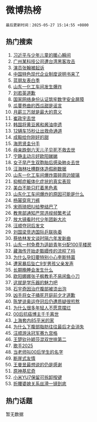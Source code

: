 # 微博热榜

`最后更新时间：2025-05-27 15:14:55 +0800`

## 热门搜索

1. [习近平与少年儿童的暖心瞬间](https://m.weibo.cn/search?containerid=100103type%3D1%26t%3D10%26q%3D%23%E4%B9%A0%E8%BF%91%E5%B9%B3%E4%B8%8E%E5%B0%91%E5%B9%B4%E5%84%BF%E7%AB%A5%E7%9A%84%E6%9A%96%E5%BF%83%E7%9E%AC%E9%97%B4%23&stream_entry_id=51&isnewpage=1&extparam=seat%3D1%26stream_entry_id%3D51%26c_type%3D51%26pos%3D0%26cate%3D10103%26filter_type%3Drealtimehot%26dgr%3D0%26q%3D%2523%25E4%25B9%25A0%25E8%25BF%2591%25E5%25B9%25B3%25E4%25B8%258E%25E5%25B0%2591%25E5%25B9%25B4%25E5%2584%25BF%25E7%25AB%25A5%25E7%259A%2584%25E6%259A%2596%25E5%25BF%2583%25E7%259E%25AC%25E9%2597%25B4%2523%26display_time%3D1748330094%26pre_seqid%3D174833009428603766347135)
1. [广州某科技公司遭台湾黑客攻击](https://m.weibo.cn/search?containerid=100103type%3D1%26t%3D10%26q%3D%23%E5%B9%BF%E5%B7%9E%E6%9F%90%E7%A7%91%E6%8A%80%E5%85%AC%E5%8F%B8%E9%81%AD%E5%8F%B0%E6%B9%BE%E9%BB%91%E5%AE%A2%E6%94%BB%E5%87%BB%23&stream_entry_id=31&isnewpage=1&extparam=seat%3D1%26stream_entry_id%3D31%26pos%3D0%26filter_type%3Drealtimehot%26realpos%3D1%26c_type%3D31%26lcate%3D5001%26dgr%3D0%26cate%3D5001%26flag%3D0%26band_rank%3D1%26q%3D%2523%25E5%25B9%25BF%25E5%25B7%259E%25E6%259F%2590%25E7%25A7%2591%25E6%258A%2580%25E5%2585%25AC%25E5%258F%25B8%25E9%2581%25AD%25E5%258F%25B0%25E6%25B9%25BE%25E9%25BB%2591%25E5%25AE%25A2%25E6%2594%25BB%25E5%2587%25BB%2523%26display_time%3D1748330094%26pre_seqid%3D174833009428603766347135)
1. [演员张翰被起诉](https://m.weibo.cn/search?containerid=100103type%3D1%26t%3D10%26q%3D%23%E6%BC%94%E5%91%98%E5%BC%A0%E7%BF%B0%E8%A2%AB%E8%B5%B7%E8%AF%89%23&stream_entry_id=31&isnewpage=1&extparam=seat%3D1%26stream_entry_id%3D31%26pos%3D1%26filter_type%3Drealtimehot%26realpos%3D2%26c_type%3D31%26lcate%3D5001%26dgr%3D0%26cate%3D5001%26flag%3D2%26band_rank%3D2%26q%3D%2523%25E6%25BC%2594%25E5%2591%2598%25E5%25BC%25A0%25E7%25BF%25B0%25E8%25A2%25AB%25E8%25B5%25B7%25E8%25AF%2589%2523%26display_time%3D1748330094%26pre_seqid%3D174833009428603766347135)
1. [中国特色现代企业制度说明书来了](https://m.weibo.cn/search?containerid=100103type%3D1%26t%3D10%26q%3D%23%E4%B8%AD%E5%9B%BD%E7%89%B9%E8%89%B2%E7%8E%B0%E4%BB%A3%E4%BC%81%E4%B8%9A%E5%88%B6%E5%BA%A6%E8%AF%B4%E6%98%8E%E4%B9%A6%E6%9D%A5%E4%BA%86%23&stream_entry_id=31&isnewpage=1&extparam=seat%3D1%26stream_entry_id%3D31%26pos%3D2%26filter_type%3Drealtimehot%26realpos%3D3%26c_type%3D31%26lcate%3D5001%26dgr%3D0%26cate%3D5001%26flag%3D0%26band_rank%3D3%26q%3D%2523%25E4%25B8%25AD%25E5%259B%25BD%25E7%2589%25B9%25E8%2589%25B2%25E7%258E%25B0%25E4%25BB%25A3%25E4%25BC%2581%25E4%25B8%259A%25E5%2588%25B6%25E5%25BA%25A6%25E8%25AF%25B4%25E6%2598%258E%25E4%25B9%25A6%25E6%259D%25A5%25E4%25BA%2586%2523%26display_time%3D1748330094%26pre_seqid%3D174833009428603766347135)
1. [蓝朋友表白季](https://m.weibo.cn/search?containerid=100103type%3D1%26t%3D10%26q%3D%23%E8%93%9D%E6%9C%8B%E5%8F%8B%E8%A1%A8%E7%99%BD%E5%AD%A3%23&stream_entry_id=31&isnewpage=1&extparam=seat%3D1%26stream_entry_id%3D31%26topic_ad%3D1%26adid%3D287739%26pos%3D3%26filter_type%3Drealtimehot%26c_type%3D31%26lcate%3D5001%26dgr%3D0%26cate%3D5001%26is_ad_pos%3D1%26band_rank%3D4%26q%3D%2523%25E8%2593%259D%25E6%259C%258B%25E5%258F%258B%25E8%25A1%25A8%25E7%2599%25BD%25E5%25AD%25A3%2523%26display_time%3D1748330094%26pre_seqid%3D174833009428603766347135)
1. [山东一化工车间发生爆炸](https://m.weibo.cn/search?containerid=100103type%3D1%26t%3D10%26q%3D%23%E5%B1%B1%E4%B8%9C%E4%B8%80%E5%8C%96%E5%B7%A5%E8%BD%A6%E9%97%B4%E5%8F%91%E7%94%9F%E7%88%86%E7%82%B8%23&stream_entry_id=31&isnewpage=1&extparam=seat%3D1%26stream_entry_id%3D31%26pos%3D4%26filter_type%3Drealtimehot%26realpos%3D4%26c_type%3D31%26lcate%3D5001%26dgr%3D0%26cate%3D5001%26flag%3D1%26band_rank%3D4%26q%3D%2523%25E5%25B1%25B1%25E4%25B8%259C%25E4%25B8%2580%25E5%258C%2596%25E5%25B7%25A5%25E8%25BD%25A6%25E9%2597%25B4%25E5%258F%2591%25E7%2594%259F%25E7%2588%2586%25E7%2582%25B8%2523%26display_time%3D1748330094%26pre_seqid%3D174833009428603766347135)
1. [刘若英道歉](https://m.weibo.cn/search?containerid=100103type%3D1%26t%3D10%26q%3D%23%E5%88%98%E8%8B%A5%E8%8B%B1%E9%81%93%E6%AD%89%23&stream_entry_id=31&isnewpage=1&extparam=seat%3D1%26stream_entry_id%3D31%26pos%3D5%26filter_type%3Drealtimehot%26realpos%3D5%26c_type%3D31%26lcate%3D5001%26dgr%3D0%26cate%3D5001%26flag%3D1%26band_rank%3D5%26q%3D%2523%25E5%2588%2598%25E8%258B%25A5%25E8%258B%25B1%25E9%2581%2593%25E6%25AD%2589%2523%26display_time%3D1748330094%26pre_seqid%3D174833009428603766347135)
1. [国家网络身份认证筑牢数字安全屏障](https://m.weibo.cn/search?containerid=100103type%3D1%26t%3D10%26q%3D%23%E5%9B%BD%E5%AE%B6%E7%BD%91%E7%BB%9C%E8%BA%AB%E4%BB%BD%E8%AE%A4%E8%AF%81%E7%AD%91%E7%89%A2%E6%95%B0%E5%AD%97%E5%AE%89%E5%85%A8%E5%B1%8F%E9%9A%9C%23&stream_entry_id=31&isnewpage=1&extparam=seat%3D1%26stream_entry_id%3D31%26pos%3D6%26filter_type%3Drealtimehot%26realpos%3D6%26c_type%3D31%26lcate%3D5001%26dgr%3D0%26cate%3D5001%26flag%3D0%26band_rank%3D6%26q%3D%2523%25E5%259B%25BD%25E5%25AE%25B6%25E7%25BD%2591%25E7%25BB%259C%25E8%25BA%25AB%25E4%25BB%25BD%25E8%25AE%25A4%25E8%25AF%2581%25E7%25AD%2591%25E7%2589%25A2%25E6%2595%25B0%25E5%25AD%2597%25E5%25AE%2589%25E5%2585%25A8%25E5%25B1%258F%25E9%259A%259C%2523%26display_time%3D1748330094%26pre_seqid%3D174833009428603766347135)
1. [瓜蔓卷曲的西瓜甜是谣言](https://m.weibo.cn/search?containerid=100103type%3D1%26t%3D10%26q%3D%23%E7%93%9C%E8%94%93%E5%8D%B7%E6%9B%B2%E7%9A%84%E8%A5%BF%E7%93%9C%E7%94%9C%E6%98%AF%E8%B0%A3%E8%A8%80%23&stream_entry_id=31&isnewpage=1&extparam=seat%3D1%26stream_entry_id%3D31%26adid%3D287732%26pos%3D7%26filter_type%3Drealtimehot%26c_type%3D31%26lcate%3D5001%26dgr%3D0%26cate%3D5001%26is_ad_pos%3D1%26band_rank%3D7%26q%3D%2523%25E7%2593%259C%25E8%2594%2593%25E5%258D%25B7%25E6%259B%25B2%25E7%259A%2584%25E8%25A5%25BF%25E7%2593%259C%25E7%2594%259C%25E6%2598%25AF%25E8%25B0%25A3%25E8%25A8%2580%2523%26display_time%3D1748330094%26pre_seqid%3D174833009428603766347135)
1. [月薪三万就是最大的意义](https://m.weibo.cn/search?containerid=100103type%3D1%26t%3D10%26q%3D%E6%9C%88%E8%96%AA%E4%B8%89%E4%B8%87%E5%B0%B1%E6%98%AF%E6%9C%80%E5%A4%A7%E7%9A%84%E6%84%8F%E4%B9%89&stream_entry_id=31&isnewpage=1&extparam=seat%3D1%26stream_entry_id%3D31%26pos%3D8%26filter_type%3Drealtimehot%26realpos%3D7%26c_type%3D31%26lcate%3D5001%26dgr%3D0%26cate%3D5001%26flag%3D1%26band_rank%3D7%26q%3D%25E6%259C%2588%25E8%2596%25AA%25E4%25B8%2589%25E4%25B8%2587%25E5%25B0%25B1%25E6%2598%25AF%25E6%259C%2580%25E5%25A4%25A7%25E7%259A%2584%25E6%2584%258F%25E4%25B9%2589%26display_time%3D1748330094%26pre_seqid%3D174833009428603766347135)
1. [崔政宇去世](https://m.weibo.cn/search?containerid=100103type%3D1%26t%3D10%26q%3D%23%E5%B4%94%E6%94%BF%E5%AE%87%E5%8E%BB%E4%B8%96%23&stream_entry_id=31&isnewpage=1&extparam=seat%3D1%26stream_entry_id%3D31%26pos%3D9%26filter_type%3Drealtimehot%26realpos%3D8%26c_type%3D31%26lcate%3D5001%26dgr%3D0%26cate%3D5001%26flag%3D1%26band_rank%3D8%26q%3D%2523%25E5%25B4%2594%25E6%2594%25BF%25E5%25AE%2587%25E5%258E%25BB%25E4%25B8%2596%2523%26display_time%3D1748330094%26pre_seqid%3D174833009428603766347135)
1. [韩国将黄豆酱和酱油申遗](https://m.weibo.cn/search?containerid=100103type%3D1%26t%3D10%26q%3D%E9%9F%A9%E5%9B%BD%E5%B0%86%E9%BB%84%E8%B1%86%E9%85%B1%E5%92%8C%E9%85%B1%E6%B2%B9%E7%94%B3%E9%81%97&stream_entry_id=31&isnewpage=1&extparam=seat%3D1%26stream_entry_id%3D31%26pos%3D10%26filter_type%3Drealtimehot%26realpos%3D9%26c_type%3D31%26lcate%3D5001%26dgr%3D0%26cate%3D5001%26flag%3D0%26band_rank%3D9%26q%3D%25E9%259F%25A9%25E5%259B%25BD%25E5%25B0%2586%25E9%25BB%2584%25E8%25B1%2586%25E9%2585%25B1%25E5%2592%258C%25E9%2585%25B1%25E6%25B2%25B9%25E7%2594%25B3%25E9%2581%2597%26display_time%3D1748330094%26pre_seqid%3D174833009428603766347135)
1. [12辆车15秒让出救命通道](https://m.weibo.cn/search?containerid=100103type%3D1%26t%3D10%26q%3D%2312%E8%BE%86%E8%BD%A615%E7%A7%92%E8%AE%A9%E5%87%BA%E6%95%91%E5%91%BD%E9%80%9A%E9%81%93%23&stream_entry_id=31&isnewpage=1&extparam=seat%3D1%26stream_entry_id%3D31%26pos%3D11%26filter_type%3Drealtimehot%26realpos%3D10%26c_type%3D31%26lcate%3D5001%26dgr%3D0%26cate%3D5001%26flag%3D1%26band_rank%3D10%26q%3D%252312%25E8%25BE%2586%25E8%25BD%25A615%25E7%25A7%2592%25E8%25AE%25A9%25E5%2587%25BA%25E6%2595%2591%25E5%2591%25BD%25E9%2580%259A%25E9%2581%2593%2523%26display_time%3D1748330094%26pre_seqid%3D174833009428603766347135)
1. [成毅给你刚好的甜](https://m.weibo.cn/search?containerid=100103type%3D1%26t%3D10%26q%3D%23%E6%88%90%E6%AF%85%E7%BB%99%E4%BD%A0%E5%88%9A%E5%A5%BD%E7%9A%84%E7%94%9C%23&stream_entry_id=31&isnewpage=1&extparam=seat%3D1%26stream_entry_id%3D31%26pos%3D12%26filter_type%3Drealtimehot%26realpos%3D11%26c_type%3D31%26lcate%3D5001%26dgr%3D0%26cate%3D5001%26flag%3D1%26band_rank%3D11%26q%3D%2523%25E6%2588%2590%25E6%25AF%2585%25E7%25BB%2599%25E4%25BD%25A0%25E5%2588%259A%25E5%25A5%25BD%25E7%259A%2584%25E7%2594%259C%2523%26display_time%3D1748330094%26pre_seqid%3D174833009428603766347135)
1. [海恩贤圭分手](https://m.weibo.cn/search?containerid=100103type%3D1%26t%3D10%26q%3D%23%E6%B5%B7%E6%81%A9%E8%B4%A4%E5%9C%AD%E5%88%86%E6%89%8B%23&stream_entry_id=31&isnewpage=1&extparam=seat%3D1%26stream_entry_id%3D31%26pos%3D13%26filter_type%3Drealtimehot%26realpos%3D12%26c_type%3D31%26lcate%3D5001%26dgr%3D0%26cate%3D5001%26flag%3D1%26band_rank%3D12%26q%3D%2523%25E6%25B5%25B7%25E6%2581%25A9%25E8%25B4%25A4%25E5%259C%25AD%25E5%2588%2586%25E6%2589%258B%2523%26display_time%3D1748330094%26pre_seqid%3D174833009428603766347135)
1. [母亲跌倒六天儿子见死不救去世](https://m.weibo.cn/search?containerid=100103type%3D1%26t%3D10%26q%3D%23%E6%AF%8D%E4%BA%B2%E8%B7%8C%E5%80%92%E5%85%AD%E5%A4%A9%E5%84%BF%E5%AD%90%E8%A7%81%E6%AD%BB%E4%B8%8D%E6%95%91%E5%8E%BB%E4%B8%96%23&stream_entry_id=31&isnewpage=1&extparam=seat%3D1%26stream_entry_id%3D31%26pos%3D14%26filter_type%3Drealtimehot%26realpos%3D13%26c_type%3D31%26lcate%3D5001%26dgr%3D0%26cate%3D5001%26flag%3D2%26band_rank%3D13%26q%3D%2523%25E6%25AF%258D%25E4%25BA%25B2%25E8%25B7%258C%25E5%2580%2592%25E5%2585%25AD%25E5%25A4%25A9%25E5%2584%25BF%25E5%25AD%2590%25E8%25A7%2581%25E6%25AD%25BB%25E4%25B8%258D%25E6%2595%2591%25E5%258E%25BB%25E4%25B8%2596%2523%26display_time%3D1748330094%26pre_seqid%3D174833009428603766347135)
1. [宁静主动示好欧阳娣娣](https://m.weibo.cn/search?containerid=100103type%3D1%26t%3D10%26q%3D%E5%AE%81%E9%9D%99%E4%B8%BB%E5%8A%A8%E7%A4%BA%E5%A5%BD%E6%AC%A7%E9%98%B3%E5%A8%A3%E5%A8%A3&stream_entry_id=31&isnewpage=1&extparam=seat%3D1%26stream_entry_id%3D31%26pos%3D15%26filter_type%3Drealtimehot%26realpos%3D14%26c_type%3D31%26lcate%3D5001%26dgr%3D0%26cate%3D5001%26flag%3D1%26band_rank%3D14%26q%3D%25E5%25AE%2581%25E9%259D%2599%25E4%25B8%25BB%25E5%258A%25A8%25E7%25A4%25BA%25E5%25A5%25BD%25E6%25AC%25A7%25E9%2598%25B3%25E5%25A8%25A3%25E5%25A8%25A3%26display_time%3D1748330094%26pre_seqid%3D174833009428603766347135)
1. [女子早产生双胞胎后感染肺炎去世](https://m.weibo.cn/search?containerid=100103type%3D1%26t%3D10%26q%3D%23%E5%A5%B3%E5%AD%90%E6%97%A9%E4%BA%A7%E7%94%9F%E5%8F%8C%E8%83%9E%E8%83%8E%E5%90%8E%E6%84%9F%E6%9F%93%E8%82%BA%E7%82%8E%E5%8E%BB%E4%B8%96%23&stream_entry_id=31&isnewpage=1&extparam=seat%3D1%26stream_entry_id%3D31%26pos%3D16%26filter_type%3Drealtimehot%26realpos%3D15%26c_type%3D31%26lcate%3D5001%26dgr%3D0%26cate%3D5001%26flag%3D1%26band_rank%3D15%26q%3D%2523%25E5%25A5%25B3%25E5%25AD%2590%25E6%2597%25A9%25E4%25BA%25A7%25E7%2594%259F%25E5%258F%258C%25E8%2583%259E%25E8%2583%258E%25E5%2590%258E%25E6%2584%259F%25E6%259F%2593%25E8%2582%25BA%25E7%2582%258E%25E5%258E%25BB%25E4%25B8%2596%2523%26display_time%3D1748330094%26pre_seqid%3D174833009428603766347135)
1. [汪海林吐槽群体造假刷数据](https://m.weibo.cn/search?containerid=100103type%3D1%26t%3D10%26q%3D%23%E6%B1%AA%E6%B5%B7%E6%9E%97%E5%90%90%E6%A7%BD%E7%BE%A4%E4%BD%93%E9%80%A0%E5%81%87%E5%88%B7%E6%95%B0%E6%8D%AE%23&stream_entry_id=31&isnewpage=1&extparam=seat%3D1%26stream_entry_id%3D31%26pos%3D17%26filter_type%3Drealtimehot%26realpos%3D16%26c_type%3D31%26lcate%3D5001%26dgr%3D0%26cate%3D5001%26flag%3D1%26band_rank%3D16%26q%3D%2523%25E6%25B1%25AA%25E6%25B5%25B7%25E6%259E%2597%25E5%2590%2590%25E6%25A7%25BD%25E7%25BE%25A4%25E4%25BD%2593%25E9%2580%25A0%25E5%2581%2587%25E5%2588%25B7%25E6%2595%25B0%25E6%258D%25AE%2523%26display_time%3D1748330094%26pre_seqid%3D174833009428603766347135)
1. [山东一化工车间爆炸震碎周边玻璃](https://m.weibo.cn/search?containerid=100103type%3D1%26t%3D10%26q%3D%E5%B1%B1%E4%B8%9C%E4%B8%80%E5%8C%96%E5%B7%A5%E8%BD%A6%E9%97%B4%E7%88%86%E7%82%B8%E9%9C%87%E7%A2%8E%E5%91%A8%E8%BE%B9%E7%8E%BB%E7%92%83&stream_entry_id=31&isnewpage=1&extparam=seat%3D1%26stream_entry_id%3D31%26pos%3D18%26filter_type%3Drealtimehot%26realpos%3D17%26c_type%3D31%26lcate%3D5001%26dgr%3D0%26cate%3D5001%26flag%3D1%26band_rank%3D17%26q%3D%25E5%25B1%25B1%25E4%25B8%259C%25E4%25B8%2580%25E5%258C%2596%25E5%25B7%25A5%25E8%25BD%25A6%25E9%2597%25B4%25E7%2588%2586%25E7%2582%25B8%25E9%259C%2587%25E7%25A2%258E%25E5%2591%25A8%25E8%25BE%25B9%25E7%258E%25BB%25E7%2592%2583%26display_time%3D1748330094%26pre_seqid%3D174833009428603766347135)
1. [抑郁症躯体化症状的真实表现](https://m.weibo.cn/search?containerid=100103type%3D1%26t%3D10%26q%3D%E6%8A%91%E9%83%81%E7%97%87%E8%BA%AF%E4%BD%93%E5%8C%96%E7%97%87%E7%8A%B6%E7%9A%84%E7%9C%9F%E5%AE%9E%E8%A1%A8%E7%8E%B0&stream_entry_id=31&isnewpage=1&extparam=seat%3D1%26stream_entry_id%3D31%26pos%3D19%26filter_type%3Drealtimehot%26realpos%3D18%26c_type%3D31%26lcate%3D5001%26dgr%3D0%26cate%3D5001%26flag%3D1%26band_rank%3D18%26q%3D%25E6%258A%2591%25E9%2583%2581%25E7%2597%2587%25E8%25BA%25AF%25E4%25BD%2593%25E5%258C%2596%25E7%2597%2587%25E7%258A%25B6%25E7%259A%2584%25E7%259C%259F%25E5%25AE%259E%25E8%25A1%25A8%25E7%258E%25B0%26display_time%3D1748330094%26pre_seqid%3D174833009428603766347135)
1. [美白不能只盯着黑色素](https://m.weibo.cn/search?containerid=100103type%3D1%26t%3D10%26q%3D%23%E7%BE%8E%E7%99%BD%E4%B8%8D%E8%83%BD%E5%8F%AA%E7%9B%AF%E7%9D%80%E9%BB%91%E8%89%B2%E7%B4%A0%23&stream_entry_id=31&isnewpage=1&extparam=seat%3D1%26stream_entry_id%3D31%26pos%3D20%26filter_type%3Drealtimehot%26realpos%3D19%26c_type%3D31%26lcate%3D5001%26dgr%3D0%26cate%3D5001%26flag%3D1%26band_rank%3D19%26q%3D%2523%25E7%25BE%258E%25E7%2599%25BD%25E4%25B8%258D%25E8%2583%25BD%25E5%258F%25AA%25E7%259B%25AF%25E7%259D%2580%25E9%25BB%2591%25E8%2589%25B2%25E7%25B4%25A0%2523%26display_time%3D1748330094%26pre_seqid%3D174833009428603766347135)
1. [山东化工车间爆炸的原因可能是什么](https://m.weibo.cn/search?containerid=100103type%3D1%26t%3D10%26q%3D%E5%B1%B1%E4%B8%9C%E5%8C%96%E5%B7%A5%E8%BD%A6%E9%97%B4%E7%88%86%E7%82%B8%E7%9A%84%E5%8E%9F%E5%9B%A0%E5%8F%AF%E8%83%BD%E6%98%AF%E4%BB%80%E4%B9%88&stream_entry_id=31&isnewpage=1&extparam=seat%3D1%26stream_entry_id%3D31%26pos%3D21%26is_ai_ask%3D1%26filter_type%3Drealtimehot%26realpos%3D20%26c_type%3D31%26lcate%3D5001%26dgr%3D0%26cate%3D5001%26flag%3D1%26band_rank%3D20%26q%3D%25E5%25B1%25B1%25E4%25B8%259C%25E5%258C%2596%25E5%25B7%25A5%25E8%25BD%25A6%25E9%2597%25B4%25E7%2588%2586%25E7%2582%25B8%25E7%259A%2584%25E5%258E%259F%25E5%259B%25A0%25E5%258F%25AF%25E8%2583%25BD%25E6%2598%25AF%25E4%25BB%2580%25E4%25B9%2588%26display_time%3D1748330094%26pre_seqid%3D174833009428603766347135)
1. [杨幂穿弯刀裤](https://m.weibo.cn/search?containerid=100103type%3D1%26t%3D10%26q%3D%23%E6%9D%A8%E5%B9%82%E7%A9%BF%E5%BC%AF%E5%88%80%E8%A3%A4%23&stream_entry_id=31&isnewpage=1&extparam=seat%3D1%26stream_entry_id%3D31%26pos%3D22%26filter_type%3Drealtimehot%26realpos%3D21%26c_type%3D31%26lcate%3D5001%26dgr%3D0%26cate%3D5001%26flag%3D2%26band_rank%3D21%26q%3D%2523%25E6%259D%25A8%25E5%25B9%2582%25E7%25A9%25BF%25E5%25BC%25AF%25E5%2588%2580%25E8%25A3%25A4%2523%26display_time%3D1748330094%26pre_seqid%3D174833009428603766347135)
1. [宋雨琦把IU给整结巴了](https://m.weibo.cn/search?containerid=100103type%3D1%26t%3D10%26q%3D%E5%AE%8B%E9%9B%A8%E7%90%A6%E6%8A%8AIU%E7%BB%99%E6%95%B4%E7%BB%93%E5%B7%B4%E4%BA%86&stream_entry_id=31&isnewpage=1&extparam=seat%3D1%26stream_entry_id%3D31%26pos%3D23%26filter_type%3Drealtimehot%26realpos%3D22%26c_type%3D31%26lcate%3D5001%26dgr%3D0%26cate%3D5001%26flag%3D2%26band_rank%3D22%26q%3D%25E5%25AE%258B%25E9%259B%25A8%25E7%2590%25A6%25E6%258A%258AIU%25E7%25BB%2599%25E6%2595%25B4%25E7%25BB%2593%25E5%25B7%25B4%25E4%25BA%2586%26display_time%3D1748330094%26pre_seqid%3D174833009428603766347135)
1. [教育部通知严禁违规频繁考试](https://m.weibo.cn/search?containerid=100103type%3D1%26t%3D10%26q%3D%23%E6%95%99%E8%82%B2%E9%83%A8%E9%80%9A%E7%9F%A5%E4%B8%A5%E7%A6%81%E8%BF%9D%E8%A7%84%E9%A2%91%E7%B9%81%E8%80%83%E8%AF%95%23&stream_entry_id=31&isnewpage=1&extparam=seat%3D1%26stream_entry_id%3D31%26pos%3D24%26filter_type%3Drealtimehot%26realpos%3D23%26c_type%3D31%26lcate%3D5001%26dgr%3D0%26cate%3D5001%26flag%3D0%26band_rank%3D23%26q%3D%2523%25E6%2595%2599%25E8%2582%25B2%25E9%2583%25A8%25E9%2580%259A%25E7%259F%25A5%25E4%25B8%25A5%25E7%25A6%2581%25E8%25BF%259D%25E8%25A7%2584%25E9%25A2%2591%25E7%25B9%2581%25E8%2580%2583%25E8%25AF%2595%2523%26display_time%3D1748330094%26pre_seqid%3D174833009428603766347135)
1. [放大镜看时代少年团新大片](https://m.weibo.cn/search?containerid=100103type%3D1%26t%3D10%26q%3D%23%E6%94%BE%E5%A4%A7%E9%95%9C%E7%9C%8B%E6%97%B6%E4%BB%A3%E5%B0%91%E5%B9%B4%E5%9B%A2%E6%96%B0%E5%A4%A7%E7%89%87%23&stream_entry_id=31&isnewpage=1&extparam=seat%3D1%26stream_entry_id%3D31%26pos%3D25%26filter_type%3Drealtimehot%26realpos%3D24%26c_type%3D31%26lcate%3D5001%26dgr%3D0%26cate%3D5001%26flag%3D0%26band_rank%3D24%26q%3D%2523%25E6%2594%25BE%25E5%25A4%25A7%25E9%2595%259C%25E7%259C%258B%25E6%2597%25B6%25E4%25BB%25A3%25E5%25B0%2591%25E5%25B9%25B4%25E5%259B%25A2%25E6%2596%25B0%25E5%25A4%25A7%25E7%2589%2587%2523%26display_time%3D1748330094%26pre_seqid%3D174833009428603766347135)
1. [汪顺夺冠后发文](https://m.weibo.cn/search?containerid=100103type%3D1%26t%3D10%26q%3D%23%E6%B1%AA%E9%A1%BA%E5%A4%BA%E5%86%A0%E5%90%8E%E5%8F%91%E6%96%87%23&stream_entry_id=31&isnewpage=1&extparam=seat%3D1%26stream_entry_id%3D31%26pos%3D26%26filter_type%3Drealtimehot%26realpos%3D25%26c_type%3D31%26lcate%3D5001%26dgr%3D0%26cate%3D5001%26flag%3D1%26band_rank%3D25%26q%3D%2523%25E6%25B1%25AA%25E9%25A1%25BA%25E5%25A4%25BA%25E5%2586%25A0%25E5%2590%258E%25E5%258F%2591%25E6%2596%2587%2523%26display_time%3D1748330094%26pre_seqid%3D174833009428603766347135)
1. [刘国梁竞选国际乒联执委](https://m.weibo.cn/search?containerid=100103type%3D1%26t%3D10%26q%3D%23%E5%88%98%E5%9B%BD%E6%A2%81%E7%AB%9E%E9%80%89%E5%9B%BD%E9%99%85%E4%B9%92%E8%81%94%E6%89%A7%E5%A7%94%23&stream_entry_id=31&isnewpage=1&extparam=seat%3D1%26stream_entry_id%3D31%26pos%3D27%26filter_type%3Drealtimehot%26realpos%3D26%26c_type%3D31%26lcate%3D5001%26dgr%3D0%26cate%3D5001%26flag%3D0%26band_rank%3D26%26q%3D%2523%25E5%2588%2598%25E5%259B%25BD%25E6%25A2%2581%25E7%25AB%259E%25E9%2580%2589%25E5%259B%25BD%25E9%2599%2585%25E4%25B9%2592%25E8%2581%2594%25E6%2589%25A7%25E5%25A7%2594%2523%26display_time%3D1748330094%26pre_seqid%3D174833009428603766347135)
1. [蔡依林发文谈时隔六年发新曲](https://m.weibo.cn/search?containerid=100103type%3D1%26t%3D10%26q%3D%23%E8%94%A1%E4%BE%9D%E6%9E%97%E5%8F%91%E6%96%87%E8%B0%88%E6%97%B6%E9%9A%94%E5%85%AD%E5%B9%B4%E5%8F%91%E6%96%B0%E6%9B%B2%23&stream_entry_id=31&isnewpage=1&extparam=seat%3D1%26stream_entry_id%3D31%26pos%3D28%26filter_type%3Drealtimehot%26realpos%3D27%26c_type%3D31%26lcate%3D5001%26dgr%3D0%26cate%3D5001%26flag%3D0%26band_rank%3D27%26q%3D%2523%25E8%2594%25A1%25E4%25BE%259D%25E6%259E%2597%25E5%258F%2591%25E6%2596%2587%25E8%25B0%2588%25E6%2597%25B6%25E9%259A%2594%25E5%2585%25AD%25E5%25B9%25B4%25E5%258F%2591%25E6%2596%25B0%25E6%259B%25B2%2523%26display_time%3D1748330094%26pre_seqid%3D174833009428603766347135)
1. [山东一村免费为适龄青年分配100平楼房](https://m.weibo.cn/search?containerid=100103type%3D1%26t%3D10%26q%3D%23%E5%B1%B1%E4%B8%9C%E4%B8%80%E6%9D%91%E5%85%8D%E8%B4%B9%E4%B8%BA%E9%80%82%E9%BE%84%E9%9D%92%E5%B9%B4%E5%88%86%E9%85%8D100%E5%B9%B3%E6%A5%BC%E6%88%BF%23&stream_entry_id=31&isnewpage=1&extparam=seat%3D1%26stream_entry_id%3D31%26pos%3D29%26filter_type%3Drealtimehot%26realpos%3D28%26c_type%3D31%26lcate%3D5001%26dgr%3D0%26cate%3D5001%26flag%3D1%26band_rank%3D28%26q%3D%2523%25E5%25B1%25B1%25E4%25B8%259C%25E4%25B8%2580%25E6%259D%2591%25E5%2585%258D%25E8%25B4%25B9%25E4%25B8%25BA%25E9%2580%2582%25E9%25BE%2584%25E9%259D%2592%25E5%25B9%25B4%25E5%2588%2586%25E9%2585%258D100%25E5%25B9%25B3%25E6%25A5%25BC%25E6%2588%25BF%2523%26display_time%3D1748330094%26pre_seqid%3D174833009428603766347135)
1. [藏海传开始走甄嬛传的流程了吗](https://m.weibo.cn/search?containerid=100103type%3D1%26t%3D10%26q%3D%E8%97%8F%E6%B5%B7%E4%BC%A0%E5%BC%80%E5%A7%8B%E8%B5%B0%E7%94%84%E5%AC%9B%E4%BC%A0%E7%9A%84%E6%B5%81%E7%A8%8B%E4%BA%86%E5%90%97&stream_entry_id=31&isnewpage=1&extparam=seat%3D1%26stream_entry_id%3D31%26pos%3D30%26filter_type%3Drealtimehot%26realpos%3D29%26c_type%3D31%26lcate%3D5001%26dgr%3D0%26cate%3D5001%26flag%3D0%26band_rank%3D29%26q%3D%25E8%2597%258F%25E6%25B5%25B7%25E4%25BC%25A0%25E5%25BC%2580%25E5%25A7%258B%25E8%25B5%25B0%25E7%2594%2584%25E5%25AC%259B%25E4%25BC%25A0%25E7%259A%2584%25E6%25B5%2581%25E7%25A8%258B%25E4%25BA%2586%25E5%2590%2597%26display_time%3D1748330094%26pre_seqid%3D174833009428603766347135)
1. [为什么孕妇要特别小心李斯特菌](https://m.weibo.cn/search?containerid=100103type%3D1%26t%3D10%26q%3D%E4%B8%BA%E4%BB%80%E4%B9%88%E5%AD%95%E5%A6%87%E8%A6%81%E7%89%B9%E5%88%AB%E5%B0%8F%E5%BF%83%E6%9D%8E%E6%96%AF%E7%89%B9%E8%8F%8C&stream_entry_id=31&isnewpage=1&extparam=seat%3D1%26stream_entry_id%3D31%26pos%3D31%26is_ai_ask%3D1%26filter_type%3Drealtimehot%26realpos%3D30%26c_type%3D31%26lcate%3D5001%26dgr%3D0%26cate%3D5001%26flag%3D1%26band_rank%3D30%26q%3D%25E4%25B8%25BA%25E4%25BB%2580%25E4%25B9%2588%25E5%25AD%2595%25E5%25A6%2587%25E8%25A6%2581%25E7%2589%25B9%25E5%2588%25AB%25E5%25B0%258F%25E5%25BF%2583%25E6%259D%258E%25E6%2596%25AF%25E7%2589%25B9%25E8%258F%258C%26display_time%3D1748330094%26pre_seqid%3D174833009428603766347135)
1. [遭家暴后坠亡9岁男孩父亲发声](https://m.weibo.cn/search?containerid=100103type%3D1%26t%3D10%26q%3D%23%E9%81%AD%E5%AE%B6%E6%9A%B4%E5%90%8E%E5%9D%A0%E4%BA%A19%E5%B2%81%E7%94%B7%E5%AD%A9%E7%88%B6%E4%BA%B2%E5%8F%91%E5%A3%B0%23&stream_entry_id=31&isnewpage=1&extparam=seat%3D1%26stream_entry_id%3D31%26pos%3D32%26filter_type%3Drealtimehot%26realpos%3D31%26c_type%3D31%26lcate%3D5001%26dgr%3D0%26cate%3D5001%26flag%3D1%26band_rank%3D31%26q%3D%2523%25E9%2581%25AD%25E5%25AE%25B6%25E6%259A%25B4%25E5%2590%258E%25E5%259D%25A0%25E4%25BA%25A19%25E5%25B2%2581%25E7%2594%25B7%25E5%25AD%25A9%25E7%2588%25B6%25E4%25BA%25B2%25E5%258F%2591%25E5%25A3%25B0%2523%26display_time%3D1748330094%26pre_seqid%3D174833009428603766347135)
1. [长期晚睡会发生什么](https://m.weibo.cn/search?containerid=100103type%3D1%26t%3D10%26q%3D%E9%95%BF%E6%9C%9F%E6%99%9A%E7%9D%A1%E4%BC%9A%E5%8F%91%E7%94%9F%E4%BB%80%E4%B9%88&stream_entry_id=31&isnewpage=1&extparam=seat%3D1%26stream_entry_id%3D31%26pos%3D33%26filter_type%3Drealtimehot%26realpos%3D32%26c_type%3D31%26lcate%3D5001%26dgr%3D0%26cate%3D5001%26flag%3D1%26band_rank%3D32%26q%3D%25E9%2595%25BF%25E6%259C%259F%25E6%2599%259A%25E7%259D%25A1%25E4%25BC%259A%25E5%258F%2591%25E7%2594%259F%25E4%25BB%2580%25E4%25B9%2588%26display_time%3D1748330094%26pre_seqid%3D174833009428603766347135)
1. [欧阳娜娜张子枫教毛不易闲鱼小刀](https://m.weibo.cn/search?containerid=100103type%3D1%26t%3D10%26q%3D%23%E6%AC%A7%E9%98%B3%E5%A8%9C%E5%A8%9C%E5%BC%A0%E5%AD%90%E6%9E%AB%E6%95%99%E6%AF%9B%E4%B8%8D%E6%98%93%E9%97%B2%E9%B1%BC%E5%B0%8F%E5%88%80%23&stream_entry_id=31&isnewpage=1&extparam=seat%3D1%26stream_entry_id%3D31%26pos%3D34%26filter_type%3Drealtimehot%26realpos%3D33%26c_type%3D31%26lcate%3D5001%26dgr%3D0%26cate%3D5001%26flag%3D1%26band_rank%3D33%26q%3D%2523%25E6%25AC%25A7%25E9%2598%25B3%25E5%25A8%259C%25E5%25A8%259C%25E5%25BC%25A0%25E5%25AD%2590%25E6%259E%25AB%25E6%2595%2599%25E6%25AF%259B%25E4%25B8%258D%25E6%2598%2593%25E9%2597%25B2%25E9%25B1%25BC%25E5%25B0%258F%25E5%2588%2580%2523%26display_time%3D1748330094%26pre_seqid%3D174833009428603766347135)
1. [这就是学乐器的魅力吧](https://m.weibo.cn/search?containerid=100103type%3D1%26t%3D10%26q%3D%E8%BF%99%E5%B0%B1%E6%98%AF%E5%AD%A6%E4%B9%90%E5%99%A8%E7%9A%84%E9%AD%85%E5%8A%9B%E5%90%A7&stream_entry_id=31&isnewpage=1&extparam=seat%3D1%26stream_entry_id%3D31%26pos%3D35%26filter_type%3Drealtimehot%26realpos%3D34%26c_type%3D31%26lcate%3D5001%26dgr%3D0%26cate%3D5001%26flag%3D1%26band_rank%3D34%26q%3D%25E8%25BF%2599%25E5%25B0%25B1%25E6%2598%25AF%25E5%25AD%25A6%25E4%25B9%2590%25E5%2599%25A8%25E7%259A%2584%25E9%25AD%2585%25E5%258A%259B%25E5%2590%25A7%26display_time%3D1748330094%26pre_seqid%3D174833009428603766347135)
1. [石宇奇因治疗腹部被烫出泡](https://m.weibo.cn/search?containerid=100103type%3D1%26t%3D10%26q%3D%23%E7%9F%B3%E5%AE%87%E5%A5%87%E5%9B%A0%E6%B2%BB%E7%96%97%E8%85%B9%E9%83%A8%E8%A2%AB%E7%83%AB%E5%87%BA%E6%B3%A1%23&stream_entry_id=31&isnewpage=1&extparam=seat%3D1%26stream_entry_id%3D31%26pos%3D36%26filter_type%3Drealtimehot%26realpos%3D35%26c_type%3D31%26lcate%3D5001%26dgr%3D0%26cate%3D5001%26flag%3D1%26band_rank%3D35%26q%3D%2523%25E7%259F%25B3%25E5%25AE%2587%25E5%25A5%2587%25E5%259B%25A0%25E6%25B2%25BB%25E7%2596%2597%25E8%2585%25B9%25E9%2583%25A8%25E8%25A2%25AB%25E7%2583%25AB%25E5%2587%25BA%25E6%25B3%25A1%2523%26display_time%3D1748330094%26pre_seqid%3D174833009428603766347135)
1. [凶手将女子捅死开庭前夕才道歉](https://m.weibo.cn/search?containerid=100103type%3D1%26t%3D10%26q%3D%23%E5%87%B6%E6%89%8B%E5%B0%86%E5%A5%B3%E5%AD%90%E6%8D%85%E6%AD%BB%E5%BC%80%E5%BA%AD%E5%89%8D%E5%A4%95%E6%89%8D%E9%81%93%E6%AD%89%23&stream_entry_id=31&isnewpage=1&extparam=seat%3D1%26stream_entry_id%3D31%26pos%3D37%26filter_type%3Drealtimehot%26realpos%3D36%26c_type%3D31%26lcate%3D5001%26dgr%3D0%26cate%3D5001%26flag%3D1%26band_rank%3D36%26q%3D%2523%25E5%2587%25B6%25E6%2589%258B%25E5%25B0%2586%25E5%25A5%25B3%25E5%25AD%2590%25E6%258D%2585%25E6%25AD%25BB%25E5%25BC%2580%25E5%25BA%25AD%25E5%2589%258D%25E5%25A4%2595%25E6%2589%258D%25E9%2581%2593%25E6%25AD%2589%2523%26display_time%3D1748330094%26pre_seqid%3D174833009428603766347135)
1. [陈梦说奥运夺冠后仍遭质疑很煎熬](https://m.weibo.cn/search?containerid=100103type%3D1%26t%3D10%26q%3D%23%E9%99%88%E6%A2%A6%E8%AF%B4%E5%A5%A5%E8%BF%90%E5%A4%BA%E5%86%A0%E5%90%8E%E4%BB%8D%E9%81%AD%E8%B4%A8%E7%96%91%E5%BE%88%E7%85%8E%E7%86%AC%23&stream_entry_id=31&isnewpage=1&extparam=seat%3D1%26stream_entry_id%3D31%26pos%3D38%26filter_type%3Drealtimehot%26realpos%3D37%26c_type%3D31%26lcate%3D5001%26dgr%3D0%26cate%3D5001%26flag%3D1%26band_rank%3D37%26q%3D%2523%25E9%2599%2588%25E6%25A2%25A6%25E8%25AF%25B4%25E5%25A5%25A5%25E8%25BF%2590%25E5%25A4%25BA%25E5%2586%25A0%25E5%2590%258E%25E4%25BB%258D%25E9%2581%25AD%25E8%25B4%25A8%25E7%2596%2591%25E5%25BE%2588%25E7%2585%258E%25E7%2586%25AC%2523%26display_time%3D1748330094%26pre_seqid%3D174833009428603766347135)
1. [为什么很多年轻人不愿意摆烂](https://m.weibo.cn/search?containerid=100103type%3D1%26t%3D10%26q%3D%23%E4%B8%BA%E4%BB%80%E4%B9%88%E5%BE%88%E5%A4%9A%E5%B9%B4%E8%BD%BB%E4%BA%BA%E4%B8%8D%E6%84%BF%E6%84%8F%E6%91%86%E7%83%82%23&stream_entry_id=31&isnewpage=1&extparam=seat%3D1%26stream_entry_id%3D31%26pos%3D39%26filter_type%3Drealtimehot%26realpos%3D38%26c_type%3D31%26lcate%3D5001%26dgr%3D0%26cate%3D5001%26flag%3D1%26band_rank%3D38%26q%3D%2523%25E4%25B8%25BA%25E4%25BB%2580%25E4%25B9%2588%25E5%25BE%2588%25E5%25A4%259A%25E5%25B9%25B4%25E8%25BD%25BB%25E4%25BA%25BA%25E4%25B8%258D%25E6%2584%25BF%25E6%2584%258F%25E6%2591%2586%25E7%2583%2582%2523%26display_time%3D1748330094%26pre_seqid%3D174833009428603766347135)
1. [00后抗癌博主千千离世](https://m.weibo.cn/search?containerid=100103type%3D1%26t%3D10%26q%3D%2300%E5%90%8E%E6%8A%97%E7%99%8C%E5%8D%9A%E4%B8%BB%E5%8D%83%E5%8D%83%E7%A6%BB%E4%B8%96%23&stream_entry_id=31&isnewpage=1&extparam=seat%3D1%26stream_entry_id%3D31%26pos%3D40%26filter_type%3Drealtimehot%26realpos%3D39%26c_type%3D31%26lcate%3D5001%26dgr%3D0%26cate%3D5001%26flag%3D0%26band_rank%3D39%26q%3D%252300%25E5%2590%258E%25E6%258A%2597%25E7%2599%258C%25E5%258D%259A%25E4%25B8%25BB%25E5%258D%2583%25E5%258D%2583%25E7%25A6%25BB%25E4%25B8%2596%2523%26display_time%3D1748330094%26pre_seqid%3D174833009428603766347135)
1. [上海套内85平米的家](https://m.weibo.cn/search?containerid=100103type%3D1%26t%3D10%26q%3D%E4%B8%8A%E6%B5%B7%E5%A5%97%E5%86%8585%E5%B9%B3%E7%B1%B3%E7%9A%84%E5%AE%B6&stream_entry_id=31&isnewpage=1&extparam=seat%3D1%26stream_entry_id%3D31%26pos%3D41%26filter_type%3Drealtimehot%26realpos%3D40%26c_type%3D31%26lcate%3D5001%26dgr%3D0%26cate%3D5001%26flag%3D1%26band_rank%3D40%26q%3D%25E4%25B8%258A%25E6%25B5%25B7%25E5%25A5%2597%25E5%2586%258585%25E5%25B9%25B3%25E7%25B1%25B3%25E7%259A%2584%25E5%25AE%25B6%26display_time%3D1748330094%26pre_seqid%3D174833009428603766347135)
1. [为什么下腹部脂肪往往最后才会消失](https://m.weibo.cn/search?containerid=100103type%3D1%26t%3D10%26q%3D%E4%B8%BA%E4%BB%80%E4%B9%88%E4%B8%8B%E8%85%B9%E9%83%A8%E8%84%82%E8%82%AA%E5%BE%80%E5%BE%80%E6%9C%80%E5%90%8E%E6%89%8D%E4%BC%9A%E6%B6%88%E5%A4%B1&stream_entry_id=31&isnewpage=1&extparam=seat%3D1%26stream_entry_id%3D31%26pos%3D42%26is_ai_ask%3D1%26filter_type%3Drealtimehot%26realpos%3D41%26c_type%3D31%26lcate%3D5001%26dgr%3D0%26cate%3D5001%26flag%3D1%26band_rank%3D41%26q%3D%25E4%25B8%25BA%25E4%25BB%2580%25E4%25B9%2588%25E4%25B8%258B%25E8%2585%25B9%25E9%2583%25A8%25E8%2584%2582%25E8%2582%25AA%25E5%25BE%2580%25E5%25BE%2580%25E6%259C%2580%25E5%2590%258E%25E6%2589%258D%25E4%25BC%259A%25E6%25B6%2588%25E5%25A4%25B1%26display_time%3D1748330094%26pre_seqid%3D174833009428603766347135)
1. [汪顺游泳冠军赛九宫格](https://m.weibo.cn/search?containerid=100103type%3D1%26t%3D10%26q%3D%23%E6%B1%AA%E9%A1%BA%E6%B8%B8%E6%B3%B3%E5%86%A0%E5%86%9B%E8%B5%9B%E4%B9%9D%E5%AE%AB%E6%A0%BC%23&stream_entry_id=31&isnewpage=1&extparam=seat%3D1%26stream_entry_id%3D31%26pos%3D43%26filter_type%3Drealtimehot%26realpos%3D42%26c_type%3D31%26lcate%3D5001%26dgr%3D0%26cate%3D5001%26flag%3D1%26band_rank%3D42%26q%3D%2523%25E6%25B1%25AA%25E9%25A1%25BA%25E6%25B8%25B8%25E6%25B3%25B3%25E5%2586%25A0%25E5%2586%259B%25E8%25B5%259B%25E4%25B9%259D%25E5%25AE%25AB%25E6%25A0%25BC%2523%26display_time%3D1748330094%26pre_seqid%3D174833009428603766347135)
1. [王楚钦孙颖莎混双世排第二](https://m.weibo.cn/search?containerid=100103type%3D1%26t%3D10%26q%3D%23%E7%8E%8B%E6%A5%9A%E9%92%A6%E5%AD%99%E9%A2%96%E8%8E%8E%E6%B7%B7%E5%8F%8C%E4%B8%96%E6%8E%92%E7%AC%AC%E4%BA%8C%23&stream_entry_id=31&isnewpage=1&extparam=seat%3D1%26stream_entry_id%3D31%26pos%3D44%26filter_type%3Drealtimehot%26realpos%3D43%26c_type%3D31%26lcate%3D5001%26dgr%3D0%26cate%3D5001%26flag%3D0%26band_rank%3D43%26q%3D%2523%25E7%258E%258B%25E6%25A5%259A%25E9%2592%25A6%25E5%25AD%2599%25E9%25A2%2596%25E8%258E%258E%25E6%25B7%25B7%25E5%258F%258C%25E4%25B8%2596%25E6%258E%2592%25E7%25AC%25AC%25E4%25BA%258C%2523%26display_time%3D1748330094%26pre_seqid%3D174833009428603766347135)
1. [歌手2025](https://m.weibo.cn/search?containerid=100103type%3D1%26t%3D10%26q%3D%E6%AD%8C%E6%89%8B2025&stream_entry_id=31&isnewpage=1&extparam=seat%3D1%26stream_entry_id%3D31%26pos%3D45%26filter_type%3Drealtimehot%26realpos%3D44%26c_type%3D31%26lcate%3D5001%26dgr%3D0%26cate%3D5001%26flag%3D1%26band_rank%3D44%26q%3D%25E6%25AD%258C%25E6%2589%258B2025%26display_time%3D1748330094%26pre_seqid%3D174833009428603766347135)
1. [当老师叫00后学生的名字](https://m.weibo.cn/search?containerid=100103type%3D1%26t%3D10%26q%3D%E5%BD%93%E8%80%81%E5%B8%88%E5%8F%AB00%E5%90%8E%E5%AD%A6%E7%94%9F%E7%9A%84%E5%90%8D%E5%AD%97&stream_entry_id=31&isnewpage=1&extparam=seat%3D1%26stream_entry_id%3D31%26pos%3D46%26filter_type%3Drealtimehot%26realpos%3D45%26c_type%3D31%26lcate%3D5001%26dgr%3D0%26cate%3D5001%26flag%3D1%26band_rank%3D45%26q%3D%25E5%25BD%2593%25E8%2580%2581%25E5%25B8%2588%25E5%258F%25AB00%25E5%2590%258E%25E5%25AD%25A6%25E7%2594%259F%25E7%259A%2584%25E5%2590%258D%25E5%25AD%2597%26display_time%3D1748330094%26pre_seqid%3D174833009428603766347135)
1. [断崖式友情](https://m.weibo.cn/search?containerid=100103type%3D1%26t%3D10%26q%3D%E6%96%AD%E5%B4%96%E5%BC%8F%E5%8F%8B%E6%83%85&stream_entry_id=31&isnewpage=1&extparam=seat%3D1%26stream_entry_id%3D31%26pos%3D47%26filter_type%3Drealtimehot%26realpos%3D46%26c_type%3D31%26lcate%3D5001%26dgr%3D0%26cate%3D5001%26flag%3D1%26band_rank%3D46%26q%3D%25E6%2596%25AD%25E5%25B4%2596%25E5%25BC%258F%25E5%258F%258B%25E6%2583%2585%26display_time%3D1748330094%26pre_seqid%3D174833009428603766347135)
1. [王曼昱最想说的仍是感谢](https://m.weibo.cn/search?containerid=100103type%3D1%26t%3D10%26q%3D%23%E7%8E%8B%E6%9B%BC%E6%98%B1%E6%9C%80%E6%83%B3%E8%AF%B4%E7%9A%84%E4%BB%8D%E6%98%AF%E6%84%9F%E8%B0%A2%23&stream_entry_id=31&isnewpage=1&extparam=seat%3D1%26stream_entry_id%3D31%26pos%3D48%26filter_type%3Drealtimehot%26realpos%3D47%26c_type%3D31%26lcate%3D5001%26dgr%3D0%26cate%3D5001%26flag%3D1%26band_rank%3D47%26q%3D%2523%25E7%258E%258B%25E6%259B%25BC%25E6%2598%25B1%25E6%259C%2580%25E6%2583%25B3%25E8%25AF%25B4%25E7%259A%2584%25E4%25BB%258D%25E6%2598%25AF%25E6%2584%259F%25E8%25B0%25A2%2523%26display_time%3D1748330094%26pre_seqid%3D174833009428603766347135)
1. [原神基尼奇](https://m.weibo.cn/search?containerid=100103type%3D1%26t%3D10%26q%3D%E5%8E%9F%E7%A5%9E%E5%9F%BA%E5%B0%BC%E5%A5%87&stream_entry_id=31&isnewpage=1&extparam=seat%3D1%26stream_entry_id%3D31%26pos%3D49%26filter_type%3Drealtimehot%26realpos%3D48%26c_type%3D31%26lcate%3D5001%26dgr%3D0%26cate%3D5001%26flag%3D1%26band_rank%3D48%26q%3D%25E5%258E%259F%25E7%25A5%259E%25E5%259F%25BA%25E5%25B0%25BC%25E5%25A5%2587%26display_time%3D1748330094%26pre_seqid%3D174833009428603766347135)
1. [小米YU7保留可拆卸按键](https://m.weibo.cn/search?containerid=100103type%3D1%26t%3D10%26q%3D%23%E5%B0%8F%E7%B1%B3YU7%E4%BF%9D%E7%95%99%E5%8F%AF%E6%8B%86%E5%8D%B8%E6%8C%89%E9%94%AE%23&stream_entry_id=31&isnewpage=1&extparam=seat%3D1%26stream_entry_id%3D31%26pos%3D50%26filter_type%3Drealtimehot%26realpos%3D49%26c_type%3D31%26lcate%3D5001%26dgr%3D0%26cate%3D5001%26flag%3D1%26band_rank%3D49%26q%3D%2523%25E5%25B0%258F%25E7%25B1%25B3YU7%25E4%25BF%259D%25E7%2595%2599%25E5%258F%25AF%25E6%258B%2586%25E5%258D%25B8%25E6%258C%2589%25E9%2594%25AE%2523%26display_time%3D1748330094%26pre_seqid%3D174833009428603766347135)
1. [折腰婆媳关系丝滑一镜到底](https://m.weibo.cn/search?containerid=100103type%3D1%26t%3D10%26q%3D%E6%8A%98%E8%85%B0%E5%A9%86%E5%AA%B3%E5%85%B3%E7%B3%BB%E4%B8%9D%E6%BB%91%E4%B8%80%E9%95%9C%E5%88%B0%E5%BA%95&stream_entry_id=31&isnewpage=1&extparam=seat%3D1%26stream_entry_id%3D31%26pos%3D51%26filter_type%3Drealtimehot%26realpos%3D50%26c_type%3D31%26lcate%3D5001%26dgr%3D0%26cate%3D5001%26flag%3D1%26band_rank%3D50%26q%3D%25E6%258A%2598%25E8%2585%25B0%25E5%25A9%2586%25E5%25AA%25B3%25E5%2585%25B3%25E7%25B3%25BB%25E4%25B8%259D%25E6%25BB%2591%25E4%25B8%2580%25E9%2595%259C%25E5%2588%25B0%25E5%25BA%2595%26display_time%3D1748330094%26pre_seqid%3D174833009428603766347135)

## 热门话题

暂无数据
